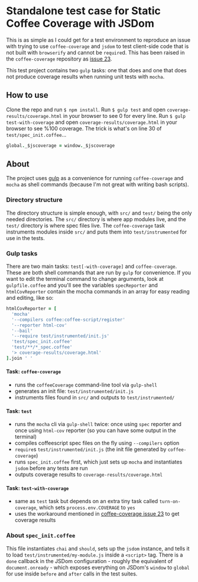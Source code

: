 # Standalone test case for Static Coffee Coverage with JSDom

This is as simple as I could get for a test environment to reproduce an issue with trying to use `coffee-coverage` and `jsdom` to test client-side code that is not built with `browserify` and cannot be `require`d. This has been raised in the `coffee-coverage` repository as [issue 23](https://github.com/benbria/coffee-coverage/issues/23).

This test project contains two `gulp` tasks: one that does and one that does not produce coverage results when running unit tests with `mocha`.

## How to use

Clone the repo and run `$ npm install`. Run `$ gulp test` and open `coverage-results/coverage.html` in your browser to see 0 for every line. Run `$ gulp test-with-coverage` and open `coverage-results/coverage.html` in your browser to see %100 coverage. The trick is what's on line 30 of `test/spec_init.coffee`...

```coffeescript
global._$jscoverage = window._$jscoverage
```


## About

The project uses [gulp](http://gulpjs.com/) as a convenience for running `coffee-coverage` and `mocha` as shell commands (because I'm not great with writing bash scripts).

### Directory structure

The directory structure is simple enough, with `src/` and `test/` being the only needed directories. The `src/` directory is where app modules live, and the `test/` directory is where spec files live. The `coffee-coverage` task instruments modules inside `src/` and puts them into `test/instrumented` for use in the tests.

### Gulp tasks

There are two main tasks: `test[-with-coverage]` and `coffee-coverage`. These are both shell commands that are run by `gulp` for convenience. If you want to edit the terminal command to change arguments, look at `gulpfile.coffee` and you'll see the variables `specReporter` and `htmlCovReporter` contain the mocha commands in an array for easy reading and editing, like so:

```coffeescript
htmlCovReporter = [
  'mocha'
  '--compilers coffee:coffee-script/register'
  '--reporter html-cov'
  '--bail'
  '--require test/instrumented/init.js'
  'test/spec_init.coffee'
  'test/**/*_spec.coffee'
  '> coverage-results/coverage.html'
].join ' '
```

#### Task: `coffee-coverage`

+ runs the `coffeeCoverage` command-line tool via `gulp-shell`
+ generates an init file: `test/instrumented/init.js`
+ instruments files found in `src/` and outputs to `test/instrumented/`

#### Task: `test`

+ runs the `mocha` cli via `gulp-shell` twice: once using `spec` reporter and once using `html-cov` reporter (so you can have some output in the terminal)
+ compiles coffeescript spec files on the fly using `--compilers` option
+ `require`s `test/instrumented/init.js` (the init file generated by `coffee-coverage`)
+ runs `spec_init.coffee` first, which just sets up `mocha` and instantiates `jsdom` before any tests are run
+ outputs coverage results to `coverage-results/coverage.html`

#### Task: `test-with-coverage`

+ same as `test` task but depends on an extra tiny task called `turn-on-coverage`, which sets `process.env.COVERAGE` to `yes`
+ uses the workaround mentioned in [coffee-coverage issue 23](https://github.com/benbria/coffee-coverage/issues/23) to get coverage results

### About `spec_init.coffee`

This file instantiates `chai` and `should`, sets up the `jsdom` instance, and tells it to load `test/instrumented/my-module.js` inside a `<script>` tag. There is a `done` callback in the JSDom configuration - roughly the equivalent of `document.onready` - which exposes everything on JSDom's `window` to `global` for use inside `before` and `after` calls in the test suites.
